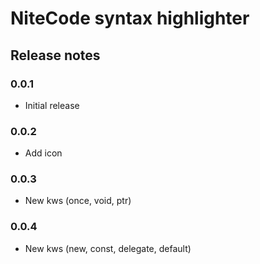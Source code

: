 # NiteCode syntax highlighter

## Release notes
### 0.0.1
+ Initial release
### 0.0.2
+ Add icon
### 0.0.3
+ New kws (once, void, ptr)
### 0.0.4
+ New kws (new, const, delegate, default)